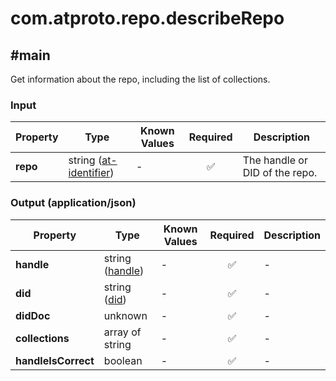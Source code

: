 # com.atproto.repo.describeRepo

## #main

Get information about the repo, including the list of collections.

### Input

| Property | Type | Known Values | Required | Description |
| --- | --- | --- | :---: | --- |
| **repo** | string ([at-identifier](https://atproto.com/specs/lexicon#at-identifier)) | - | ✅ | The handle or DID of the repo. |

### Output (application/json)

| Property | Type | Known Values | Required | Description |
| --- | --- | --- | :---: | --- |
| **handle** | string ([handle](https://atproto.com/specs/handle)) | - | ✅ | - |
| **did** | string ([did](https://atproto.com/specs/did)) | - | ✅ | - |
| **didDoc** | unknown | - | ✅ | - |
| **collections** | array of string | - | ✅ | - |
| **handleIsCorrect** | boolean | - | ✅ | - |
